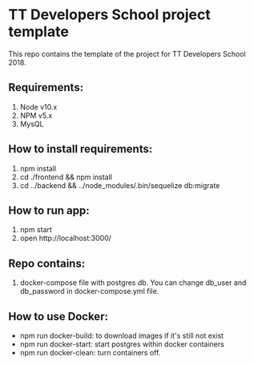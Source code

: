 # TT Developers School project template

This repo contains the template of the project for TT Developers School 2018.

## Requirements:
1. Node v10.x
2. NPM v5.x
3. MysQL

## How to install requirements:
1. npm install
2. cd ./frontend && npm install
3. cd ../backend && ../node_modules/.bin/sequelize db:migrate

## How to run app:
1. npm start
2. open http://localhost:3000/

## Repo contains:
1. docker-compose file with postgres db. You can change db_user and db_password in docker-compose.yml file.

## How to use Docker:
* npm run docker-build: to download images if it's still not exist
* npm run docker-start: start postgres within docker containers
* npm run docker-clean: turn containers off.

